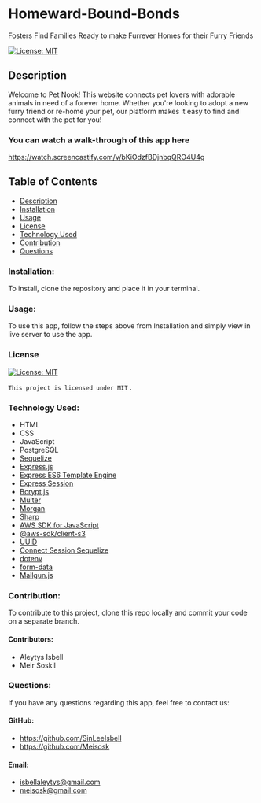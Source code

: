 # Homeward-Bound-Bonds

Fosters Find Families Ready to make Furrever Homes for their Furry Friends

[![License: MIT](https://img.shields.io/badge/License-MIT-yellow.svg)](https://opensource.org/licenses/MIT)

## Description

Welcome to Pet Nook! This website connects pet lovers with adorable animals in need of a forever home. Whether you're looking to adopt a new furry friend or re-home your pet, our platform makes it easy to find and connect with the pet for you!

### You can watch a walk-through of this app here

https://watch.screencastify.com/v/bKiOdzfBDjnbqQRO4U4g

## Table of Contents

- [Description](#description)
- [Installation](#installation)
- [Usage](#usage)
- [License](#license)
- [Technology Used](#technology-used)
- [Contribution](#Contribution)
- [Questions](#questions)

### Installation:

To install, clone the repository and place it in your terminal.

### Usage:

To use this app, follow the steps above from Installation and simply view in live server to use the app.

### License

[![License: MIT](https://img.shields.io/badge/License-MIT-yellow.svg)](https://opensource.org/licenses/MIT)

`This project is licensed under MIT`
.

### Technology Used:

- HTML
- CSS
- JavaScript
- PostgreSQL
- [Sequelize](https://sequelize.org/)
- [Express.js](https://expressjs.com/)
- [Express ES6 Template Engine](https://www.npmjs.com/package/express-es6-template-engine)
- [Express Session](https://www.npmjs.com/package/express-session)
- [Bcrypt.js](https://www.npmjs.com/package/bcrypt)
- [Multer](https://www.npmjs.com/package/multer)
- [Morgan](https://www.npmjs.com/package/morgan)
- [Sharp](https://www.npmjs.com/package/sharp)
- [AWS SDK for JavaScript](https://aws.amazon.com/sdk-for-javascript/)
- [@aws-sdk/client-s3](https://www.npmjs.com/package/@aws-sdk/client-s3)
- [UUID](https://www.npmjs.com/package/uuid)
- [Connect Session Sequelize](https://www.npmjs.com/package/connect-session-sequelize)
- [dotenv](https://www.npmjs.com/package/dotenv)
- [form-data](https://www.npmjs.com/package/form-data)
- [Mailgun.js](https://www.npmjs.com/package/mailgun.js)

### Contribution:

To contribute to this project, clone this repo locally and commit your code on a separate branch.

#### Contributors:

- Aleytys Isbell
- Meir Soskil

### Questions:

If you have any questions regarding this app, feel free to contact us:

#### GitHub:

- https://github.com/SinLeeIsbell
- https://github.com/Meisosk

#### Email:

- isbellaleytys@gmail.com
- meisosk@gmail.com

